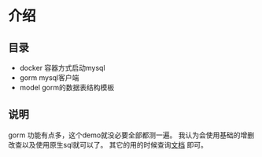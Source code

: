 # 介绍

## 目录
- docker 容器方式启动mysql
- gorm mysql客户端
- model gorm的数据表结构模板
## 说明
gorm 功能有点多，这个demo就没必要全部都测一遍。 
我认为会使用基础的增删改查以及使用原生sql就可以了。
其它的用的时候查询[文档](https://gorm.io/zh_CN/docs/sql_builder.html) 即可。

